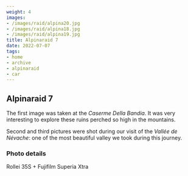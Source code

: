 ```yaml
---
weight: 4
images:
- /images/raid/alpina20.jpg
- /images/raid/alpina18.jpg
- /images/raid/alpina19.jpg
title: Alpinaraid 7
date: 2022-07-07
tags:
- home
- archive
- alpinaraid
- car
---
```


## Alpinaraid 7

The first image was taken at the <i>Caserme Della Bandia</i>. It was very interesting to explore these ruins perched so high in the mountains.

Second and third pictures were shot during our visit of the <i>Vallée de Névache</i>: one of the most beautiful valley we took during this journey.

### Photo details

Rollei 35S + Fujifilm Superia Xtra